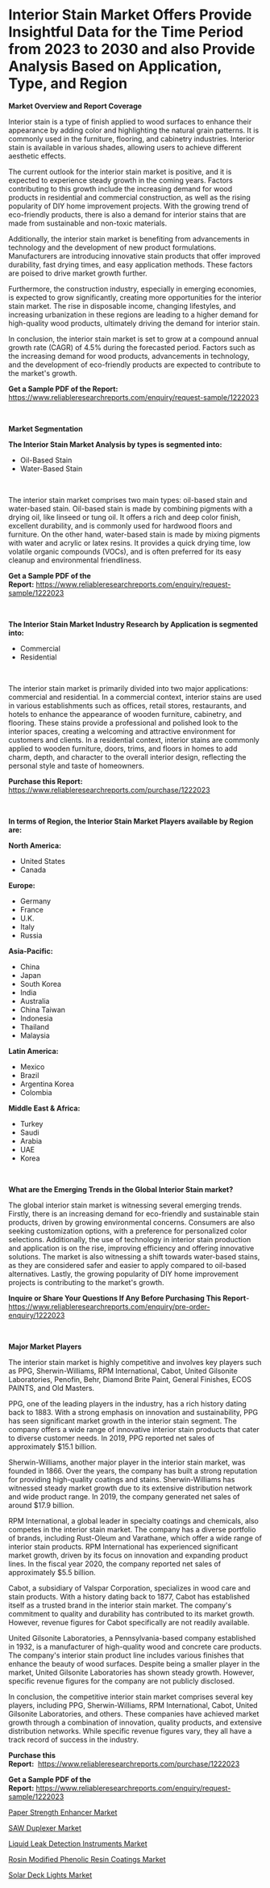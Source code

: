 <p><h1>Interior Stain Market Offers Provide Insightful Data for the Time Period from 2023 to 2030 and also Provide Analysis Based on Application, Type, and Region</h1></p><p><strong>Market Overview and Report Coverage</strong></p>
<p><p>Interior stain is a type of finish applied to wood surfaces to enhance their appearance by adding color and highlighting the natural grain patterns. It is commonly used in the furniture, flooring, and cabinetry industries. Interior stain is available in various shades, allowing users to achieve different aesthetic effects.</p><p>The current outlook for the interior stain market is positive, and it is expected to experience steady growth in the coming years. Factors contributing to this growth include the increasing demand for wood products in residential and commercial construction, as well as the rising popularity of DIY home improvement projects. With the growing trend of eco-friendly products, there is also a demand for interior stains that are made from sustainable and non-toxic materials.</p><p>Additionally, the interior stain market is benefiting from advancements in technology and the development of new product formulations. Manufacturers are introducing innovative stain products that offer improved durability, fast drying times, and easy application methods. These factors are poised to drive market growth further.</p><p>Furthermore, the construction industry, especially in emerging economies, is expected to grow significantly, creating more opportunities for the interior stain market. The rise in disposable income, changing lifestyles, and increasing urbanization in these regions are leading to a higher demand for high-quality wood products, ultimately driving the demand for interior stain.</p><p>In conclusion, the interior stain market is set to grow at a compound annual growth rate (CAGR) of 4.5% during the forecasted period. Factors such as the increasing demand for wood products, advancements in technology, and the development of eco-friendly products are expected to contribute to the market's growth.</p></p>
<p><strong>Get a Sample PDF of the Report:</strong> <a href="https://www.reliableresearchreports.com/enquiry/request-sample/1222023">https://www.reliableresearchreports.com/enquiry/request-sample/1222023</a></p>
<p>&nbsp;</p>
<p><strong>Market Segmentation</strong></p>
<p><strong>The Interior Stain Market Analysis by types is segmented into:</strong></p>
<p><ul><li>Oil-Based Stain</li><li>Water-Based Stain</li></ul></p>
<p>&nbsp;</p>
<p><p>The interior stain market comprises two main types: oil-based stain and water-based stain. Oil-based stain is made by combining pigments with a drying oil, like linseed or tung oil. It offers a rich and deep color finish, excellent durability, and is commonly used for hardwood floors and furniture. On the other hand, water-based stain is made by mixing pigments with water and acrylic or latex resins. It provides a quick drying time, low volatile organic compounds (VOCs), and is often preferred for its easy cleanup and environmental friendliness.</p></p>
<p><strong>Get a Sample PDF of the Report:</strong>&nbsp;<a href="https://www.reliableresearchreports.com/enquiry/request-sample/1222023">https://www.reliableresearchreports.com/enquiry/request-sample/1222023</a></p>
<p>&nbsp;</p>
<p><strong>The Interior Stain Market Industry Research by Application is segmented into:</strong></p>
<p><ul><li>Commercial</li><li>Residential</li></ul></p>
<p>&nbsp;</p>
<p><p>The interior stain market is primarily divided into two major applications: commercial and residential. In a commercial context, interior stains are used in various establishments such as offices, retail stores, restaurants, and hotels to enhance the appearance of wooden furniture, cabinetry, and flooring. These stains provide a professional and polished look to the interior spaces, creating a welcoming and attractive environment for customers and clients. In a residential context, interior stains are commonly applied to wooden furniture, doors, trims, and floors in homes to add charm, depth, and character to the overall interior design, reflecting the personal style and taste of homeowners.</p></p>
<p><strong>Purchase this Report:</strong>&nbsp; <a href="https://www.reliableresearchreports.com/purchase/1222023">https://www.reliableresearchreports.com/purchase/1222023</a></p>
<p>&nbsp;</p>
<p><strong>In terms of Region, the Interior Stain Market Players available by Region are:</strong></p>
<p>
    <p> <strong> North America: </strong>
        <ul>
            <li>United States</li>
            <li>Canada</li>
        </ul>
        </p> 
    <p> <strong> Europe: </strong>
        <ul>
            <li>Germany</li>
            <li>France</li>
            <li>U.K.</li>
            <li>Italy</li>
            <li>Russia</li>
        </ul>
        </p> 
    <p> <strong> Asia-Pacific: </strong>
        <ul>
            <li>China</li>
            <li>Japan</li>
            <li>South Korea</li>
            <li>India</li>
            <li>Australia</li>
            <li>China Taiwan</li>
            <li>Indonesia</li>
            <li>Thailand</li>
            <li>Malaysia</li>
        </ul>
        </p> 
    <p> <strong> Latin America: </strong>
        <ul>
            <li>Mexico</li>
            <li>Brazil</li>
            <li>Argentina Korea</li>
            <li>Colombia</li>
        </ul>
        </p> 
    <p> <strong> Middle East & Africa: </strong>
        <ul>
            <li>Turkey</li>
            <li>Saudi</li>
            <li>Arabia</li>
            <li>UAE</li>
            <li>Korea</li>
        </ul>
    </p>
    </p>
<p>&nbsp;</p>
<p><strong>What are the Emerging Trends in the Global Interior Stain market?</strong></p>
<p><p>The global interior stain market is witnessing several emerging trends. Firstly, there is an increasing demand for eco-friendly and sustainable stain products, driven by growing environmental concerns. Consumers are also seeking customization options, with a preference for personalized color selections. Additionally, the use of technology in interior stain production and application is on the rise, improving efficiency and offering innovative solutions. The market is also witnessing a shift towards water-based stains, as they are considered safer and easier to apply compared to oil-based alternatives. Lastly, the growing popularity of DIY home improvement projects is contributing to the market's growth.</p></p>
<p><strong>Inquire or Share Your Questions If Any Before Purchasing This Report</strong>- <a href="https://www.reliableresearchreports.com/enquiry/pre-order-enquiry/1222023">https://www.reliableresearchreports.com/enquiry/pre-order-enquiry/1222023</a></p>
<p>&nbsp;</p>
<p><strong>Major Market Players</strong></p>
<p><p>The interior stain market is highly competitive and involves key players such as PPG, Sherwin-Williams, RPM International, Cabot, United Gilsonite Laboratories, Penofin, Behr, Diamond Brite Paint, General Finishes, ECOS PAINTS, and Old Masters. </p><p>PPG, one of the leading players in the industry, has a rich history dating back to 1883. With a strong emphasis on innovation and sustainability, PPG has seen significant market growth in the interior stain segment. The company offers a wide range of innovative interior stain products that cater to diverse customer needs. In 2019, PPG reported net sales of approximately $15.1 billion.</p><p>Sherwin-Williams, another major player in the interior stain market, was founded in 1866. Over the years, the company has built a strong reputation for providing high-quality coatings and stains. Sherwin-Williams has witnessed steady market growth due to its extensive distribution network and wide product range. In 2019, the company generated net sales of around $17.9 billion.</p><p>RPM International, a global leader in specialty coatings and chemicals, also competes in the interior stain market. The company has a diverse portfolio of brands, including Rust-Oleum and Varathane, which offer a wide range of interior stain products. RPM International has experienced significant market growth, driven by its focus on innovation and expanding product lines. In the fiscal year 2020, the company reported net sales of approximately $5.5 billion.</p><p>Cabot, a subsidiary of Valspar Corporation, specializes in wood care and stain products. With a history dating back to 1877, Cabot has established itself as a trusted brand in the interior stain market. The company's commitment to quality and durability has contributed to its market growth. However, revenue figures for Cabot specifically are not readily available.</p><p>United Gilsonite Laboratories, a Pennsylvania-based company established in 1932, is a manufacturer of high-quality wood and concrete care products. The company's interior stain product line includes various finishes that enhance the beauty of wood surfaces. Despite being a smaller player in the market, United Gilsonite Laboratories has shown steady growth. However, specific revenue figures for the company are not publicly disclosed.</p><p>In conclusion, the competitive interior stain market comprises several key players, including PPG, Sherwin-Williams, RPM International, Cabot, United Gilsonite Laboratories, and others. These companies have achieved market growth through a combination of innovation, quality products, and extensive distribution networks. While specific revenue figures vary, they all have a track record of success in the industry.</p></p>
<p><strong>Purchase this Report:</strong>&nbsp;&nbsp;<a href="https://www.reliableresearchreports.com/purchase/1222023">https://www.reliableresearchreports.com/purchase/1222023</a></p>
<p></p>
<p><strong>Get a Sample PDF of the Report:</strong>&nbsp;<a href="https://www.reliableresearchreports.com/enquiry/request-sample/1222023">https://www.reliableresearchreports.com/enquiry/request-sample/1222023</a></p>
<p><p><a href="https://www.linkedin.com/pulse/paper-strength-enhancer-market-research-report-unlocks-analysis-sgjke/">Paper Strength Enhancer Market</a></p><p><a href="https://medium.com/@nayanmongiarp23/saw-duplexer-market-insight-market-trends-growth-forecasted-from-2023-to-2030-37a7baaa4ee5">SAW Duplexer Market</a></p><p><a href="https://www.linkedin.com/pulse/liquid-leak-detection-instruments-market-share-amp-new-trends-gg5le/">Liquid Leak Detection Instruments Market</a></p><p><a href="https://www.linkedin.com/pulse/rosin-modified-phenolic-resin-coatings-market-insights-players-jjcqe/">Rosin Modified Phenolic Resin Coatings Market</a></p><p><a href="https://medium.com/@kartik.reportprime/solar-deck-lights-market-size-market-outlook-and-market-forecast-2023-to-2030-07fcdff4fc89">Solar Deck Lights Market</a></p></p>